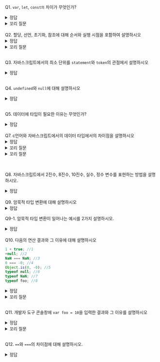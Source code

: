 Q1. `var`, `let`, `const의` 차이가 무엇인가?

<details>
<summary>정답</summary>

-   `var`: 함수 스코프를 가짐, 재선언&재할당 가능, 호이스팅에 영향을 받음<br>
-   `let`: 블록 스코프를 가짐, 재선언 불가, 재할당 가능<br>
-   `const` 블록 스코프를 가짐, 반드시 선언과 동시에 초기화를 해야 함, 재선언&재할당 불가능<br>
</details>
<details>
<summary>꼬리 질문</summary> 
&nbsp;&nbsp;Q1-1. 호이스팅에 관해 설명하시오
<details>
<summary>정답</summary>

> "인터프리터가 변수와 함수의 메모리 공간을 선언 전에 미리 할당하는 것" —— by [mdn](https://developer.mozilla.org/ko/docs/Glossary/Hoisting).

-   JavaScript가 컴파일 과정에서 모든 스코프를 탐색하며 변수에 대한 선언과 초기화를 분리하여 선언에 대한 메모리부터 할당하는 것 (선언만 코드의 최상단으로 옮기는 것과 비슷한 효과)<br>
-   호이스팅의 대상은 선언만, 초기화는 호이스팅되지 않음.
-   호이스팅 시 `var`는 `undefined`로 초기화, `let`/`const`는 초기화하지 않음

    -   따라서 var과 함수는 선언 전 사용 가능, `let`/`const`/`class`는 불가능<br>
    -   `let`/`const`에서 호이스팅된 부분과 실제 선언부 사이에서, 변수가 존재는 하지만 초기화되지 않은 부분을 TDZ(Temporal Dead Zone) 라고 함(이 때 변수 사용하면 `ReferenceError` 발생)
    -   `var`만 호이스팅의 대상인 것처럼 보일 수 있으나 `let`/`const`도 호이스팅 대상임
    </details>
    &nbsp;&nbsp;Q1-2. `var`를 사용함으로써 일어날 수 있는 문제에 대해 설명하시오
      <details>
      <summary>정답</summary>

    -   함수 스코프를 가지고 있기 때문에 의도치 않은 전역적 동작이 발생할 수 있다(스코프 관리가 어렵다)
    -   호이스팅으로 인해 변수 선언이 스코프 상단으로 옮겨지기 때문에 의도치 않은 동작이 발생할 수 있다
    -   재선언과 재할당이 가능하기 때문에 개발자가 의도하지 않은 변수의 재할당이 발생할 수 있다
      </details>
    </details>
    <br>
    Q2. 할당, 선언, 초기화, 참조에 대해 순서와 실행 시점을 포함하여 설명하시오
    <details>
    <summary>정답</summary>

-   선언: 메모리 공간을 할당받고 변수 이름과 메모리 주소를 연결하는 것, 자바스크립트 엔진이 런타임 이전에 소스코드를 평가할 때 실행됨(=호이스팅)
-   초기화(정의): 값을 저장할 메모리 공간을 할당받고 암묵적으로 `undefined`를 할당하는 것, 자바스크립트에서는 변수를 선언할 때 선언 단계화 초기화 단계가 같이 일어남
    -   정확히는 자바스크립트에서 변수의 선언 = 선언 단계(변수 이름을 등록해 자바스크립트 엔진에 변수의 존재를 알리는 것) + 초기화 단계, 자바스크립트에서는 변수를 선언하면 암묵적으로 정의가 이루어지기 때문에 구분이 모호함
-   할당: 만들어진 변수에 값을 대입하는 것, 런타임에 실행됨
-   참조: 런타임에 코드가 한 줄씩 실행되면서 변수나 함수에 접근하는 것, 런타임 시점
</details>
<details>
<summary>꼬리 질문</summary> 
&nbsp;&nbsp;Q2-1. 변수에 값을 재할당할 때 일어나는 일을 설명하시오
<details>
<summary>정답</summary>

&nbsp;&nbsp;&nbsp;&nbsp;새로운 메모리 공간을 할당받고 변수가 참조하던 메모리 주소값을 업데이트한다. 이전 메모리 주소에 있던 값은 참조하는 변수가 없으면 가비지콜렉터에 의해 메모리에서 해제된다.<br>
&nbsp;&nbsp;&nbsp;&nbsp;※`var`로 선언한 변수는 선언과 동시에 초기화되기 때문에 처음 할당하는 것도 사실 재할당이다

</details>
</details>
<br>

Q3. 자바스크립트에서의 최소 단위를 `statement`와 `token`의 관점에서 설명하시오

<details>
<summary>정답</summary>

-   `statement`: 자바스크립트에서 실행 가능한 최소 코드 단위. 보통 세미콜론(;)으로 끝나고 실행될 때 어떤 작업을 수행함
    ex. 변수 선언, 할당, 조건문, 반복문
-   `token`: 소스 코드에서 의미를 가지는 최소 단위. 자바스크립트 엔진은 코드를 분석할 때 토큰 단위로 분리하고, 이를 기반으로 파싱하여 문법적인 구조를 이해함
ex. 키워드, 식별자, 연산자
</details>
<br>

Q4. `undefined`와 `null`에 대해 설명하시오

<details>
<summary>정답</summary>

-   `undefined`: 타입이자 값. 자바스크립트 엔진이 변수를 초기화할 때 사용하는 값으로, 개발자가 할당하는 것은 지양
-   `null`: 타입이자 값. 변수에 값이 없다는 것을 의도적으로 명시할 때(이전에 참조하던 값을 더 이상 참조하지 않겠다는 뜻 -> 가비지콜렉션에 영향)나 함수가 유효한 값을 반환할 수 없는 경우 반환됨
</details>
<br>

Q5. 데이터에 타입이 필요한 이유는 무엇인가?

<details>
<summary>정답</summary>

-   값을 저장할 때 할당받을 메모리 공간의 크기 결정
-   값을 참조할 때 한 번에 읽어들여야 할 메모리 공간의 크기 판단
-   메모리에서 읽은 2진수를 어떻게 해석할지 결정
</details>

<br>
Q7. c언어와 자바스크립트에서의 데이터 타입에서의 차이점을 설명하시오

<details>
<summary>정답</summary> 
  
- C언어: 정적 타입 언어로, 명시적 타입 선언(변수 선언할 때 타입 함께 선언) 필요. 변수의 타입은 컴파일 시간에 타입 체크가 발생하면서 결정되고 실행 시간에는 변경되지 않음
- 자바스크립트: 동적 타입 언어. 값을 할당하는 시점에 타입이 동적으로 결정되고 실행 중에 변수의 타입을 동적으로 변경할 수 있음. 선언이 아닌 할당에 의해 타입이 결정되는 타입 추론이 발생.
</details>
<details>
<summary>꼬리 질문</summary> 
  Q7-1. 자바스크립트의 동적 타입 언어로서의 단점을 이야기하시오.

<details>
<summary>정답</summary> 
  
  - 값을 확인하기 전에는 타입을 확신할 수 없음
  - 개발자의 의도랑 상관없이 암묵적으로 타입이 변환될 수 있어 코드가 잘못 동작할 수 있음 -> 신뢰성이 설어짐
  - 실행 시간에 타입이 결정되기 때문에 코드의 복잡성이 증가할 수 있음
</details>
</details>
<details>
<summary>꼬리 질문</summary> 
  Q7-2. 자바스크립트와 타입스크립트의 차의점과 장단점을 아는만큼 설명해주세요

<details>
<summary>정답</summary> 
  
- JavaScript:
동적 타입 언어: JavaScript는 동적 타입 언어로, 변수의 타입을 선언하지 않고도 자유롭게 값을 할당할 수 있습니다. 이는 개발자에게 유연성을 제공하지만, 타입 오류가 발생할 수 있는 가능성도 있습니다.
브라우저에서 실행: JavaScript는 웹 브라우저 환경에서 동작하도록 설계되었습니다. 클라이언트 측 웹 개발에 주로 사용되며, 웹 페이지의 동적인 기능을 구현할 수 있습니다.
쉬운 학습 곡선: JavaScript는 배우기 쉽고 사용하기 간단한 문법을 갖고 있어 입문자에게 접근하기 쉽습니다.

-   TypeScript:
    정적 타입 언어: TypeScript는 정적 타입 언어로, 변수의 타입을 명시적으로 선언하고 컴파일 시간에 타입 검사를 수행합니다. 이를 통해 타입 관련 오류를 사전에 탐지할 수 있어 코드의 안정성과 유지 보수성을 향상시킵니다.
    타입 주석과 타입 추론: TypeScript는 변수와 함수의 매개변수, 반환 값 등에 대해 타입 주석을 명시적으로 추가할 수 있습니다. 또한, 타입 추론 기능을 통해 타입을 자동으로 추론하여 생략할 수 있는 경우도 있습니다.
    ES6+ 지원: TypeScript는 ECMAScript (ES) 표준에 기반하고 있으며, 최신 JavaScript 기능을 지원합니다. 이로 인해 강력한 객체지향 프로그래밍 패턴, 모듈화, 화살표 함수 등을 활용할 수 있습니다.
    대규모 프로젝트에 적합: TypeScript는 대규모 프로젝트에서 특히 유용합니다. 정적 타입 검사와 타입 주석을 통해 코드의 가독성과 유지 보수성을 높일 수 있으며, 풍부한 개발 환경과 도구 지원을 받을 수 있습니다.
    장단점을 요약하면 다음과 같습니다:

-   JavaScript의 장점:
    쉽게 학습하고 사용할 수 있는 문법과 개발 생태계
    브라우저에서 직접 실행되는 클라이언트 측 웹 개발에 적합
    JavaScript의 단점:

-   동적 타입 언어로 인한 타입 관련 오류 가능성
    대규모 프로젝트에서 코드의 안정성과 유지 보수성 부족
    TypeScript의 장점:

-   정적 타입 언어로 인한 코드의 안정성과 타입 관련 오류 사전 탐지
    ECMAScript 표준과 최신 JavaScript 기능 지원
    대규모 프로젝트에서 가독성과 유지 보수성 향상
    TypeScript의 단점:

-   학습 곡선이 존재하며 JavaScript에 비해 상대적으로 복잡한 문법
    컴파일 시간이 추가로 소요될 수 있음
    따라서 JavaScript는 빠른 프로토타이핑과 작은 규모의 프로젝트에 적합하며, TypeScript는 대규모 프로젝트 및 팀 협업에 더 적합한 선택입니다. 선택은 개발하는 프로젝트의 요구사항과 개발자의 선호도에 따라 달라질 수 있습니다.

</details>
</details>
<br>
<br>

Q8. 자바스크립트에서 2진수, 8진수, 10진수, 실수, 정수 변수를 표현하는 방법을 설명하시오.

<details>
<summary>정답</summary>

자바스크립트에서 모든 숫자는 64비트 부동소수점 형식으로 표현됨

-   2진수: `0b1010`
-   8진수: `0o10`
-   10진수(정수): `42`
-   실수: `3.14`
</details>
<br>
Q9. 암묵적 타입 변환에 대해 설명하시오

<details>
<summary>정답</summary> 
타입 강제 변환이라고도 함. 개발자의 의도와 관계없이 표현식을 평가하는 도중 자바스크립트 엔진에 의해 암묵적으로 타입이 변환되는 것. 
</details>

Q9-1. 암묵적 타입 변환이 일어나는 예시를 2가지 설명하시오.

<details>
<summary>정답</summary>

1. `!`이나 삼항 연산자 조건식은 불리언으로 변환해서 연산
2. 숫자 타입이 아닌 값에 `+` 연산하면 숫자로 변환해서 연산 수행
3. 문자열과 숫자에 대해 `+` 연산하면 문자열로 변환해서 연산
4. 비교연산자는 비교할 때 피연산자의 타입을 일치시키기 위해 암묵적 타입 변환
 </details>
 <br>
 Q10. 다음의 연산 결과와 그 이유에 대해 설명하시오

```javascript
1 + true; //1
+null; //2
NaN === NaN; //3
0 === -0; //4
Object.is(0, -0); //5
typeof null; //6
typeof NaN; //7
typeof foo; //8
```

<details>
<summary>정답</summary>

```javascript
1 + true; // 2 (+ 연산자의 암묵적 타입 변환)
+null; // 0 (위와 동일, null은 숫자 0으로 변환됨)
NaN === NaN; // false (NaN은 자신과 일치하지 않는 유일한 값)
0 === -0; // true
Object.is(0, -0); // false (Object.is 메서드는 0과 -0을 구별함)
typeof null; // "object" (자바스크립트의 첫번째 버그)
typeof NaN; // "number" (NaN은 숫자 데이터 타입!)
typeof foo; // "undefined" (foo라는 변수가 선언되지 않았으므로 "undefined"를 반환합니다.)
```

</details>

<details>
<summary>꼬리 질문</summary> 
  Q10-1. 위의 3번을 올바르게 평가하는 두가지 방법에 대해 설명하시오
<details>
<summary>정답</summary>

-   `Number.isNan(NaN)`, `isNan(NaN)`
-   `Object.is(NaN, NaN)`
</details>
</details>

<br>

Q11. 개발자 도구 콘솔창에 `var foo = 10`을 입력한 결과와 그 이유를 설명하시오

<details>
<summary>정답</summary>

<img width="142" alt="image" src="https://github.com/Jungle-JavaScript-Study/JavaScript/assets/70076564/f394faa1-edca-42a1-a489-ff38d6b54e97">

-   `var foo = 10`은 선언문이자 할당문
-   선언문 = 표현식이 아닌 문<br>
    할당문 = 표현식인 문<br>
    선언문+할당문 = 표현식이 아닌 문<br>
    위 문은 변수에 값을 할당하는 사이드이펙트가 있을 뿐, 어떠한 값이 평가되지는 않는다. 따라서 완료값이 돼서 `undefined`가 찍힘<br>
    +) return 뒤에 넣을 수 있으면 표현식인 문, 없으면 표현식이 아닌 문<br>
    참고자료) [Why does console.log say undefined, and then the correct value?](https://stackoverflow.com/questions/24342748/why-does-console-log-say-undefined-and-then-the-correct-value)
    <br>[console.log만 찍어도 undefined 나오는 이유](https://velog.io/@ingdol2/JS-console.log%EB%A7%8C-%EC%B0%8D%EC%96%B4%EB%8F%84-undefined-%EB%82%98%EC%98%A4%EB%8A%94-%EC%9D%B4%EC%9C%A0)
    </details>
    <details>
    <summary>꼬리 질문</summary> 
    &nbsp;&nbsp;Q11-1. 완료값이란 무엇인가?
    <details>
    <summary>정답</summary>

    크롬 개발자 도구에서 표현식이 아닌 문을 실행하면 언제나 `undefined`를 출력하는데, 이걸 완료값이라고 함. 표현식인 문을 실행하면 언제나 평가된 값을 반환.
    </details>
    </details>
    <br>

Q12. `==`와 `===`의 차이점에 대해 설명하시오.

<details>
<summary>정답</summary>

-   `==`: 피연산자들을 암묵적 타입 변환으로 타입을 일치시킨 뒤 값을 비교, 사용 지양
-   `===`: 피연산자의 타입과 값이 모두 같을 경우에만 `true`
</details>
